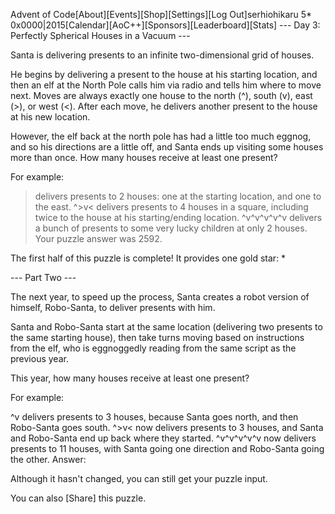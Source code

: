 Advent of Code[About][Events][Shop][Settings][Log Out]serhiohikaru 5*
   0x0000|2015[Calendar][AoC++][Sponsors][Leaderboard][Stats]
--- Day 3: Perfectly Spherical Houses in a Vacuum ---

Santa is delivering presents to an infinite two-dimensional grid of houses.

He begins by delivering a present to the house at his starting location, and
then an elf at the North Pole calls him via radio and tells him where to move
next. Moves are always exactly one house to the north (^), south (v), east (>),
or west (<). After each move, he delivers another present to the house at his
new location.

However, the elf back at the north pole has had a little too much eggnog, and
so his directions are a little off, and Santa ends up visiting some houses more
than once. How many houses receive at least one present?

For example:

> delivers presents to 2 houses: one at the starting location, and one to the east.
^>v< delivers presents to 4 houses in a square, including twice to the house at his starting/ending location.
^v^v^v^v^v delivers a bunch of presents to some very lucky children at only 2 houses.
Your puzzle answer was 2592.

The first half of this puzzle is complete! It provides one gold star: *

--- Part Two ---

The next year, to speed up the process, Santa creates a robot version of
himself, Robo-Santa, to deliver presents with him.

Santa and Robo-Santa start at the same location (delivering two presents to the
same starting house), then take turns moving based on instructions from the
elf, who is eggnoggedly reading from the same script as the previous year.

This year, how many houses receive at least one present?

For example:

^v delivers presents to 3 houses, because Santa goes north, and then Robo-Santa goes south.
^>v< now delivers presents to 3 houses, and Santa and Robo-Santa end up back where they started.
^v^v^v^v^v now delivers presents to 11 houses, with Santa going one direction and Robo-Santa going the other.
Answer:  

Although it hasn't changed, you can still get your puzzle input.

You can also [Share] this puzzle.
